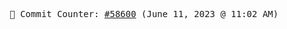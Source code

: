 <p align="center">
    <samp>
        📮 Commit Counter: <a href="https://github.com/Javascript-void0/Javascript-void0/commits/main">#58600</a> (June 11, 2023 @ 11:02 AM)
    </samp>
</p>
